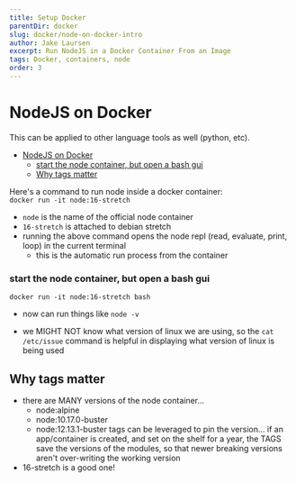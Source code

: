 ```yaml
---
title: Setup Docker
parentDir: docker
slug: docker/node-on-docker-intro
author: Jake Laursen
excerpt: Run NodeJS in a Docker Container From an Image
tags: Docker, containers, node
order: 3
---
```


# NodeJS on Docker
This can be applied to other language tools as well (python, etc).  

- [NodeJS on Docker](#nodejs-on-docker)
    - [start the node container, but open a bash gui](#start-the-node-container-but-open-a-bash-gui)
  - [Why tags matter](#why-tags-matter)

Here's a command to run node inside a docker container:  
```docker run -it node:16-stretch```
- `node` is the name of the official node container
- `16-stretch` is attached to debian stretch
- running the above command opens the node repl (read, evaluate, print, loop) in the current terminal
	- this is the automatic run process from the container

### start the node container, but open a bash gui
```docker run -it node:16-stretch bash```
- now can run things like ```node -v```

- we MIGHT NOT know what version of linux we are using, so the ```cat /etc/issue``` command is helpful in displaying what version of linux is being used


## Why tags matter
- there are MANY versions of the node container...
  - node:alpine
  - node:10.17.0-buster
  - node:12.13.1-buster
tags can be leveraged to pin the version... if an app/container is created, and set on the shelf for a year, the TAGS save the versions of the modules, so that newer breaking versions aren't over-writing the working version 
- 16-stretch is a good one!